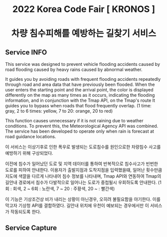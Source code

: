 
<h1 align="center">2022 Korea Code Fair [ KRONOS ]</h1>
<h1 align="center">차량 침수피해를 예방하는 길찾기 서비스</h1>



## Service INFO
This service was designed to prevent vehicle flooding accidents caused by road flooding caused by heavy rains caused by abnormal weather.

It guides you by avoiding roads with frequent flooding accidents repeatedly through road and area data that have previously been flooded.
When the user enters the starting point and the arrival point, the color is displayed differently on the map as many times as it occurs, indicating the flooding information, and in conjunction with the Tmap API, on the Tmap's route
It guides you to bypass when roads that flood frequently overlap.
(1 time: gray, 2 to 6 times: yellow, 7 to 20: orange, 20 to red)

This function causes unnecessary if it is not raining due to weather conditions.
To prevent this, the Meteorological Agency API was combined. The service has been developed to operate only when rain is forecast at road guidance locations.

이 서비스는 이상기후로 인한 폭우로 발생되는 도로침수를 원인으로한 차량침수 사고를 예방하기 위해 구상되었다.

이전에 침수가 일어났던 도로 및 지역 데이터를 통하여 반복적으로 침수사고가 빈번한 도로를 피하여 안내한다.
이용자가 출발지점과 도착지점을 입력했을떄, 일어난 횟수만큼 지도에 색깔을 다르게 나타내어 침수 정보를 나타내며, Tmap API와 연동하여 Tmap의 길안내 경로에서
침수가 다발적으로 일어나는 도로가 중첩될시 우회하도록 안내한다.
(1회 : 회색, 2 ~ 6회 : 노란색, 7 ~ 20 : 주황색, 20 ~ : 빨간색)

이 기능은 기상조건상 비가 내리는 상황이 아닌경우, 오히려 불필요함을 야기한다.
이를 막고자 기상청 API를 결합하였다. 길안내 위치에 우천이 예보되는 경우에서만 이 서비스가 작동되도록 한다.


## Service Capture
